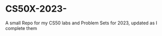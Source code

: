 # CS50X-2023-

A small Repo for my CS50 labs and Problem Sets for 2023, updated as I complete them



